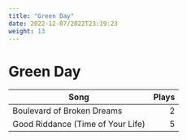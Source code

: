 ```yaml
---
title: "Green Day"
date: 2022-12-07/2022T23:19:23
weight: 13
---
```


# Green Day

 Song | Plays 
----- | -----:
Boulevard of Broken Dreams | 2
Good Riddance (Time of Your Life) | 5
